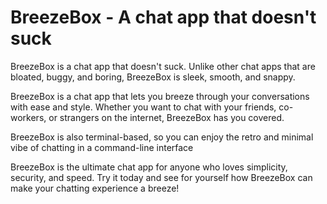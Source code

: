 # BreezeBox - A chat app that doesn't suck

BreezeBox is a chat app that doesn't suck. Unlike other chat apps that are bloated, buggy, and boring, BreezeBox is sleek, smooth, and snappy.

BreezeBox is a chat app that lets you breeze through your conversations with ease and style. Whether you want to chat with your friends, co-workers, or strangers on the internet, BreezeBox has you covered.

BreezeBox is also terminal-based, so you can enjoy the retro and minimal vibe of chatting in a command-line interface

BreezeBox is the ultimate chat app for anyone who loves simplicity, security, and speed. Try it today and see for yourself how BreezeBox can make your chatting experience a breeze!
